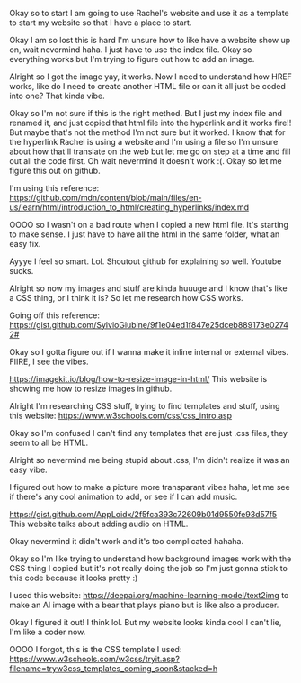 Okay so to start I am going to use Rachel's website and use it as a template to start my website so that I have a place to start. 

Okay I am so lost this is hard I'm unsure how to like have a website show up on, wait nevermind haha. I just have to use the index file.
Okay so everything works but I'm trying to figure out how to add an image. 

Alright so I got the image yay, it works. Now I need to understand how HREF works, like do I need to create another HTML file or can it all just be coded into one? That kinda vibe. 

Okay so I'm not sure if this is the right method. But I just my index file and renamed it, and just copied that html file into the hyperlink and it works fire!! But maybe that's not the method I'm not sure but it worked. I know that for the hyperlink Rachel is using a website and I'm using a file so I'm unsure about how that'll translate on the web but let me go on step at a time and fill out all the code first. Oh wait nevermind it doesn't work :(. Okay so let me figure this out on github.

I'm using this reference: https://github.com/mdn/content/blob/main/files/en-us/learn/html/introduction_to_html/creating_hyperlinks/index.md

OOOO so I wasn't on a bad route when I copied a new html file. It's starting to make sense. I just have to have all the html in the same folder, what an easy fix. 

Ayyye I feel so smart. Lol. Shoutout github for explaining so well. Youtube sucks. 

Alright so now my images and stuff are kinda huuuge and I know that's like a CSS thing, or I think it is? So let me research how CSS works. 

Going off this reference: https://gist.github.com/SylvioGiubine/9f1e04ed1f847e25dceb889173e02742# 

Okay so I gotta figure out if I wanna make it inline internal or external vibes. FIIRE, I see the vibes. 

https://imagekit.io/blog/how-to-resize-image-in-html/ This website is showing me how to resize images in github.

Alright I'm researching CSS stuff, trying to find templates and stuff, using this website: https://www.w3schools.com/css/css_intro.asp

Okay so I'm confused I can't find any templates that are just .css files, they seem to all be HTML. 

Alright so nevermind me being stupid about .css, I'm didn't realize it was an easy vibe.

I figured out how to make a picture more transparant vibes haha, let me see if there's any cool animation to add, or see if I can add music.

https://gist.github.com/AppLoidx/2f5fca393c72609b01d9550fe93d57f5 This website talks about adding audio on HTML.

Okay nevermind it didn't work and it's too complicated hahaha.

Okay so I'm like trying to understand how background images work with the CSS thing I copied but it's not really doing the job so I'm just gonna stick to this code because it looks pretty :) 

I used this website: https://deepai.org/machine-learning-model/text2img to make an AI image with a bear that plays piano but is like also a producer.

Okay I figured it out! I think lol. But my website looks kinda cool I can't lie, I'm like a coder now.

OOOO I forgot, this is the CSS template I used:
https://www.w3schools.com/w3css/tryit.asp?filename=tryw3css_templates_coming_soon&stacked=h
